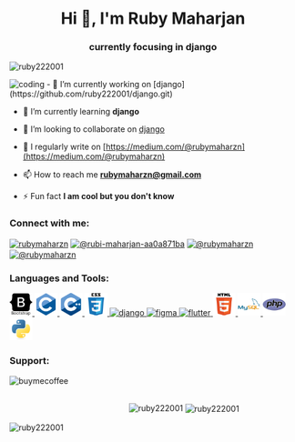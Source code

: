 <h1 align="center">Hi 👋, I'm Ruby Maharjan</h1>
<h3 align="center">currently focusing in django</h3>

<p align="left"> <img src="https://komarev.com/ghpvc/?username=ruby222001&label=Profile%20views&color=0e75b6&style=flat" alt="ruby222001" /> </p>
<img src="https://i.gifer.com/3Ayb.gif" alt="coding"/>
- 🔭 I’m currently working on [django](https://github.com/ruby222001/django.git)

- 🌱 I’m currently learning **django**

- 👯 I’m looking to collaborate on [django](https://github.com/ruby222001/django.git)

- 📝 I regularly write on [https://medium.com/@rubymaharzn](https://medium.com/@rubymaharzn)

- 📫 How to reach me **rubymaharzn@gmail.com**

- ⚡ Fun fact **I am cool but you don't know**

<h3 align="left">Connect with me:</h3>
<p align="left">
<a href="https://twitter.com/rubymaharzn" target="blank"><img align="center" src="https://raw.githubusercontent.com/rahuldkjain/github-profile-readme-generator/master/src/images/icons/Social/twitter.svg" alt="rubymaharzn" height="30" width="40" /></a>
<a href="https://linkedin.com/in/@rubi-maharjan-aa0a871ba" target="blank"><img align="center" src="https://raw.githubusercontent.com/rahuldkjain/github-profile-readme-generator/master/src/images/icons/Social/linked-in-alt.svg" alt="@rubi-maharjan-aa0a871ba" height="30" width="40" /></a>
<a href="https://instagram.com/@rubymaharzn" target="blank"><img align="center" src="https://raw.githubusercontent.com/rahuldkjain/github-profile-readme-generator/master/src/images/icons/Social/instagram.svg" alt="@rubymaharzn" height="30" width="40" /></a>
<a href="https://medium.com/@rubymaharzn" target="blank"><img align="center" src="https://raw.githubusercontent.com/rahuldkjain/github-profile-readme-generator/master/src/images/icons/Social/medium.svg" alt="@rubymaharzn" height="30" width="40" /></a>
</p>

<h3 align="left">Languages and Tools:</h3>
<p align="left"> <a href="https://getbootstrap.com" target="_blank" rel="noreferrer"> <img src="https://raw.githubusercontent.com/devicons/devicon/master/icons/bootstrap/bootstrap-plain-wordmark.svg" alt="bootstrap" width="40" height="40"/> </a> <a href="https://www.cprogramming.com/" target="_blank" rel="noreferrer"> <img src="https://raw.githubusercontent.com/devicons/devicon/master/icons/c/c-original.svg" alt="c" width="40" height="40"/> </a> <a href="https://www.w3schools.com/cpp/" target="_blank" rel="noreferrer"> <img src="https://raw.githubusercontent.com/devicons/devicon/master/icons/cplusplus/cplusplus-original.svg" alt="cplusplus" width="40" height="40"/> </a> <a href="https://www.w3schools.com/css/" target="_blank" rel="noreferrer"> <img src="https://raw.githubusercontent.com/devicons/devicon/master/icons/css3/css3-original-wordmark.svg" alt="css3" width="40" height="40"/> </a> <a href="https://www.djangoproject.com/" target="_blank" rel="noreferrer"> <img src="https://cdn.worldvectorlogo.com/logos/django.svg" alt="django" width="40" height="40"/> </a> <a href="https://www.figma.com/" target="_blank" rel="noreferrer"> <img src="https://www.vectorlogo.zone/logos/figma/figma-icon.svg" alt="figma" width="40" height="40"/> </a> <a href="https://flutter.dev" target="_blank" rel="noreferrer"> <img src="https://www.vectorlogo.zone/logos/flutterio/flutterio-icon.svg" alt="flutter" width="40" height="40"/> </a> <a href="https://www.w3.org/html/" target="_blank" rel="noreferrer"> <img src="https://raw.githubusercontent.com/devicons/devicon/master/icons/html5/html5-original-wordmark.svg" alt="html5" width="40" height="40"/> </a> <a href="https://www.mysql.com/" target="_blank" rel="noreferrer"> <img src="https://raw.githubusercontent.com/devicons/devicon/master/icons/mysql/mysql-original-wordmark.svg" alt="mysql" width="40" height="40"/> </a> <a href="https://www.php.net" target="_blank" rel="noreferrer"> <img src="https://raw.githubusercontent.com/devicons/devicon/master/icons/php/php-original.svg" alt="php" width="40" height="40"/> </a> <a href="https://www.python.org" target="_blank" rel="noreferrer"> <img src="https://raw.githubusercontent.com/devicons/devicon/master/icons/python/python-original.svg" alt="python" width="40" height="40"/> </a> </p>

<h3 align="left">Support:</h3>
<p><a href="https://www.buymeacoffee.com/buymecoffee"> <img align="left" src="https://cdn.buymeacoffee.com/buttons/v2/default-yellow.png" height="50" width="210" alt="buymecoffee" /></a></p><br><br>

<p><img align="left" src="https://github-readme-stats.vercel.app/api/top-langs?username=ruby222001&show_icons=true&locale=en&layout=compact" alt="ruby222001" /></p>

<p>&nbsp;<img align="center" src="https://github-readme-stats.vercel.app/api?username=ruby222001&show_icons=true&locale=en" alt="ruby222001" /></p>

<p><img align="center" src="https://github-readme-streak-stats.herokuapp.com/?user=ruby222001&" alt="ruby222001" /></p>
